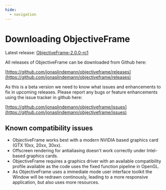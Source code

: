 ```yaml
---
hide:
  - navigation
---
```


# Downloading ObjectiveFrame

Latest release: [ObjectiveFrame-2.0.0-rc1](https://github.com/jonaslindemann/objectiveframe/releases/download/2.0.0-rc1/objectiveframe_setup.exe)

All releases of ObjectiveFrame can be downloaded from Github here:

[https://github.com/jonaslindemann/objectiveframe/releases](https://github.com/jonaslindemann/objectiveframe/releases)

As this is a beta version we need to know what issues and enhancements to fix in upcoming releases. Please report any bugs or feature enhancements using the issue tracker in github here:

[https://github.com/jonaslindemann/objectiveframe/issues](https://github.com/jonaslindemann/objectiveframe/issues)

## Known compatibility issues

* ObjectiveFrame works best with a modern NVIDIA based graphics card (GTX 10xx, 20xx, 30xx). 
* Offscreen rendering for antialiasing doesn't work correctly under Intel-based graphics cards.
* ObjectiveFrame requires a graphics driver with an available compatibility profile available as the code uses the fixed function pipeline in OpenGL.
* As ObjectiveFrame uses a immediate mode user interface toolkit the Window will be redrawn continously, leading to a more responsive application, but also uses more resources.





